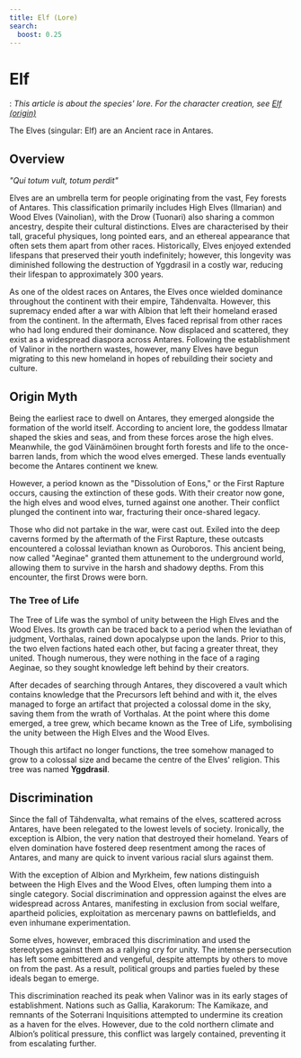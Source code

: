 ```yaml
---
title: Elf (Lore)
search:
  boost: 0.25
---
```


# Elf

:   *This article is about the species' lore. For the character creation, see [Elf (origin)](../../../character-creation/origin/species/elf.md)*

The Elves (singular: Elf) are an Ancient race in Antares.

## Overview

*"Qui totum vult, totum perdit"*

Elves are an umbrella term for people originating from the vast, Fey forests of Antares. This classification primarily includes High Elves (Ilmarian) and Wood Elves (Vainolian), with the Drow (Tuonari) also sharing a common ancestry, despite their cultural distinctions. Elves are characterised by their tall, graceful physiques, long pointed ears, and an ethereal appearance that often sets them apart from other races. Historically, Elves enjoyed extended lifespans that preserved their youth indefinitely; however, this longevity was diminished following the destruction of Yggdrasil in a costly war, reducing their lifespan to approximately 300 years.

As one of the oldest races on Antares, the Elves once wielded dominance throughout the continent with their empire, Tähdenvalta. However, this supremacy ended after a war with Albion that left their homeland erased from the continent. In the aftermath, Elves faced reprisal from other races who had long endured their dominance. Now displaced and scattered, they exist as a widespread diaspora across Antares. Following the establishment of Valinor in the northern wastes, however, many Elves have begun migrating to this new homeland in hopes of rebuilding their society and culture.

## Origin Myth

Being the earliest race to dwell on Antares, they emerged alongside the formation of the world itself. According to ancient lore, the goddess Ilmatar shaped the skies and seas, and from these forces arose the high elves. Meanwhile, the god Väinämöinen brought forth forests and life to the once-barren lands, from which the wood elves emerged. These lands eventually become the Antares continent we knew.

However, a period known as the "Dissolution of Eons," or the First Rapture occurs, causing the extinction of these gods. With their creator now gone, the high elves and wood elves, turned against one another. Their conflict plunged the continent into war, fracturing their once-shared legacy.

Those who did not partake in the war, were cast out. Exiled into the deep caverns formed by the aftermath of the First Rapture, these outcasts encountered a colossal leviathan known as Ouroboros. This ancient being, now called "Aeginae" granted them attunement to the underground world, allowing them to survive in the harsh and shadowy depths. From this encounter, the first Drows were born.

### The Tree of Life

The Tree of Life was the symbol of unity between the High Elves and the Wood Elves. Its growth can be traced back to a period when the leviathan of judgment, Vorthalas, rained down apocalypse upon the lands. Prior to this, the two elven factions hated each other, but facing a greater threat, they united. Though numerous, they were nothing in the face of a raging Aeginae, so they sought knowledge left behind by their creators. 

After decades of searching through Antares, they discovered a vault which contains knowledge that the Precursors left behind and with it, the elves managed to forge an artifact that projected a colossal dome in the sky, saving them from the wrath of Vorthalas. At the point where this dome emerged, a tree grew, which became known as the Tree of Life, symbolising the unity between the High Elves and the Wood Elves.

Though this artifact no longer functions, the tree somehow managed to grow to a colossal size and became the centre of the Elves' religion. This tree was named **Yggdrasil**.

## Discrimination

Since the fall of Tähdenvalta, what remains of the elves, scattered across Antares, have been relegated to the lowest levels of society. Ironically, the exception is Albion, the very nation that destroyed their homeland. Years of elven domination have fostered deep resentment among the races of Antares, and many are quick to invent various racial slurs against them.

With the exception of Albion and Myrkheim, few nations distinguish between the High Elves and the Wood Elves, often lumping them into a single category. Social discrimination and oppression against the elves are widespread across Antares, manifesting in exclusion from social welfare, apartheid policies, exploitation as mercenary pawns on battlefields, and even inhumane experimentation.

Some elves, however, embraced this discrimination and used the stereotypes against them as a rallying cry for unity. The intense persecution has left some embittered and vengeful, despite attempts by others to move on from the past. As a result, political groups and parties fueled by these ideals began to emerge.

This discrimination reached its peak when Valinor was in its early stages of establishment. Nations such as Gallia, Karakorum: The Kamikaze, and remnants of the Soterrani Inquisitions attempted to undermine its creation as a haven for the elves. However, due to the cold northern climate and Albion’s political pressure, this conflict was largely contained, preventing it from escalating further.